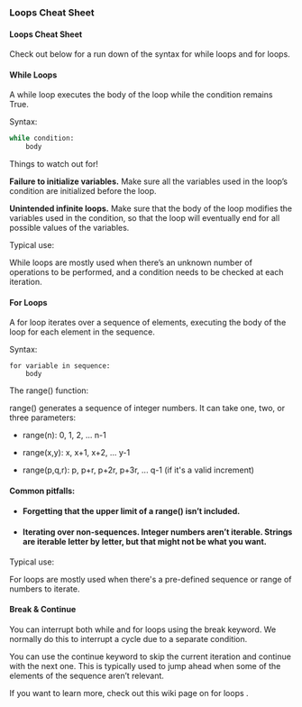 ### Loops Cheat Sheet

#### Loops Cheat Sheet
Check out below for a run down of the syntax for while loops and for loops.

#### While Loops
A while loop executes the body of the loop while the condition remains True.

Syntax:

``` PYTHON
while condition:
    body
``` 
Things to watch out for!

**Failure to initialize variables.** Make sure all the variables used in the loop’s condition  are initialized before the loop.

**Unintended infinite loops.** Make sure that the body of the loop modifies the variables used in the condition, so that the loop will eventually end for all possible values of the variables.

 Typical use:

While loops are mostly used when there’s an unknown number of operations to be performed, and a condition needs to be checked at each iteration.

#### For Loops
A for loop iterates over a sequence of elements, executing the body of the loop for each element in the sequence.

Syntax:

```
for variable in sequence:
    body
```
The range() function:

range() generates a sequence of integer numbers. It can take one, two, or three parameters:

- range(n): 0, 1, 2, ... n-1

- range(x,y): x, x+1, x+2, ... y-1

- range(p,q,r): p, p+r, p+2r, p+3r, ... q-1 (if it's a valid increment)

#### Common pitfalls:

- #### Forgetting that the upper limit of a range() isn’t included.

- #### Iterating over non-sequences. Integer numbers aren’t iterable. Strings are iterable letter by letter, but that might not be what you want.

Typical use:

For loops are mostly used when there's a pre-defined sequence or range of numbers to iterate.

#### Break & Continue
You can interrupt both while and for loops using the break keyword. We normally do this to interrupt a cycle due to a separate condition.

You can use the continue keyword to skip the current iteration and continue with the next one. This is typically used to jump ahead when some of the elements of the sequence aren’t relevant.

If you want to learn more, check out this 
wiki page on for loops
.

